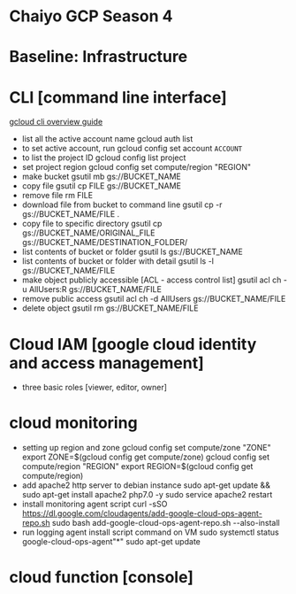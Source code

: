 # Chaiyo GCP Season 4
# Baseline: Infrastructure

# CLI [command line interface]
[gcloud cli overview guide](https://cloud.google.com/sdk/gcloud)
- list all the active account name
gcloud auth list
- to set active account, run
gcloud config set account `ACCOUNT`
- to list the project ID
gcloud config list project
- set project region
gcloud config set compute/region "REGION"
- make bucket
gsutil mb gs://BUCKET_NAME
- copy file
gsutil cp FILE gs://BUCKET_NAME
- remove file
rm FILE
- download file from bucket to command line
gsutil cp -r gs://BUCKET_NAME/FILE .
- copy file to specific directory
gsutil cp gs://BUCKET_NAME/ORIGINAL_FILE gs://BUCKET_NAME/DESTINATION_FOLDER/
- list contents of bucket or folder
gsutil ls gs://BUCKET_NAME
- list contents of bucket or folder with detail
gsutil ls -l gs://BUCKET_NAME/FILE
- make object publicly accessible [ACL - access control list]
gsutil acl ch -u AllUsers:R gs://BUCKET_NAME/FILE
- remove public access
gsutil acl ch -d AllUsers gs://BUCKET_NAME/FILE
- delete object
gsutil rm gs://BUCKET_NAME/FILE

# Cloud IAM [google cloud identity and access management]
- three basic roles [viewer, editor, owner]

# cloud monitoring
- setting up region and zone
gcloud config set compute/zone "ZONE"
export ZONE=$(gcloud config get compute/zone)
gcloud config set compute/region "REGION"
export REGION=$(gcloud config get compute/region)
- add apache2 http server to debian instance
sudo apt-get update && sudo apt-get install apache2 php7.0 -y
sudo service apache2 restart
- install monitoring agent script
curl -sSO https://dl.google.com/cloudagents/add-google-cloud-ops-agent-repo.sh
sudo bash add-google-cloud-ops-agent-repo.sh --also-install
- run logging agent install script command on VM
sudo systemctl status google-cloud-ops-agent"*"
sudo apt-get update
# cloud function [console]
# 

